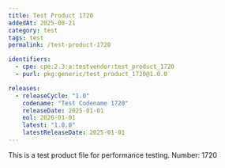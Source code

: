 ```yaml
---
title: Test Product 1720
addedAt: 2025-08-21
category: test
tags: test
permalink: /test-product-1720

identifiers:
  - cpe: cpe:2.3:a:testvendor:test_product_1720
  - purl: pkg:generic/test_product_1720@1.0.0

releases:
  - releaseCycle: "1.0"
    codename: "Test Codename 1720"
    releaseDate: 2025-01-01
    eol: 2026-01-01
    latest: "1.0.0"
    latestReleaseDate: 2025-01-01
---
```


This is a test product file for performance testing. Number: 1720
